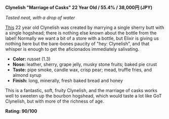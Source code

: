 **Clynelish "Marriage of Casks" 22 Year Old / 55.4% / 38,000円 (JPY)**

*Tasted neat, with a drop of water*

[This](https://www.whiskybase.com/whiskies/whisky/167022/clynelish-22-year-old-eld) 22 year old Clynelish was created by marrying a single sherry butt with a single hogshead; there is nothing else known about the bottle from the label!  Normally we want a bit of a store with a bottle, but Elixir is giving us nothing here but the bare-bones paucity of "hey: Clynelish", and that whisper is enough to get the aficionados immediately salivating. 

* **Color:** russet (1.3)
* **Nose:** leather, sherry, grape jelly, musky stone fruits; baked pie crust 
* **Taste:** pipe smoke, candle wax, crisp pear; mead, truffle fries, and almond syrup
* **Finish:** long, minerally, fresh baked bread and honey

This is a fantastic, soft, fruity Clynelish, and the marriage of casks works well to sweeten up the bourbon hogshead, which would taste a lot like GoT Clynelish, but with more of the richness of age.

**Rating: 90/100**